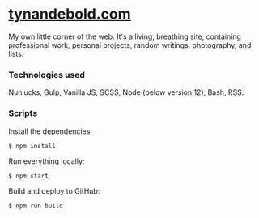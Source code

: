# [tynandebold.com](https://tynandebold.com/)

My own little corner of the web. It's a living, breathing site, containing
professional work, personal projects, random writings, photography, and lists.

### Technologies used

Nunjucks, Gulp, Vanilla JS, SCSS, Node (below version 12), Bash, RSS.

### Scripts

Install the dependencies:

```
$ npm install
```

Run everything locally:

```
$ npm start
```

Build and deploy to GitHub:

```
$ npm run build
```
